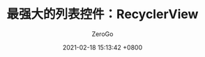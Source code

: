 ---
layout: article
title:  最强大的列表控件：RecyclerView
permalink: /android/recycler
key:    2.4-recycler
author: ZeroGo
date:   2021-02-18 15:13:42 +0800
aside:
  toc: true
sidebar:
  nav: android-cn
---